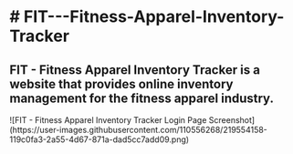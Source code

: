 <h1># FIT---Fitness-Apparel-Inventory-Tracker</h1>
<h2>FIT - Fitness Apparel Inventory Tracker is a website that provides online inventory management for the fitness apparel industry.</h2>
![FIT - Fitness Apparel Inventory Tracker Login Page Screenshot](https://user-images.githubusercontent.com/110556268/219554158-119c0fa3-2a55-4d67-871a-dad5cc7add09.png)


